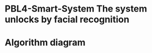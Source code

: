 # PBL4-Smart-System The system unlocks by facial recognition <br/>

# Algorithm diagram <br/>



 
 
 
